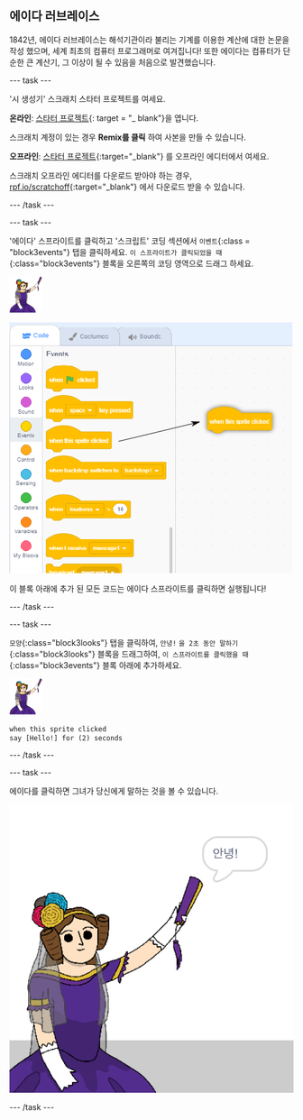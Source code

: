 ## 에이다 러브레이스

1842년, 에이다 러브레이스는 해석기관이라 불리는 기계를 이용한 계산에 대한 논문을 작성 했으며, 세계 최초의 컴퓨터 프로그래머로 여겨집니다! 또한 에이다는 컴퓨터가 단순한 큰 계산기, 그 이상이 될 수 있음을 처음으로 발견했습니다.

\--- task \---

'시 생성기' 스크래치 스타터 프로젝트를 여세요.

**온라인**: [스타터 프로젝트](http://rpf.io/poetry-on){: target = "_ blank"}을 엽니다.

스크래치 계정이 있는 경우 **Remix를 클릭** 하여 사본을 만들 수 있습니다.

**오프라인**: [스타터 프로젝트](http://rpf.io/p/en/beat-the-goalie-go){:target="_blank"} 를 오프라인 에디터에서 여세요.

스크래치 오프라인 에디터를 다운로드 받아야 하는 경우, [rpf.io/scratchoff](http://rpf.io/scratchoff){:target="_blank"} 에서 다운로드 받을 수 있습니다.

\--- /task \---

\--- task \---

'에이다' 스프라이트를 클릭하고 '스크립트' 코딩 섹션에서 `이벤트`{:class = "block3events"} 탭을 클릭하세요. `이 스프라이트가 클릭되었을 때`{:class="block3events"} 블록을 오른쪽의 코딩 영역으로 드래그 하세요.

![에이다 스프라이트](images/ada-sprite.png)

![이 스프라이트를 클릭했을 때 블록을 드래그](images/poetry-click.png)

이 블록 아래에 추가 된 모든 코드는 에이다 스프라이트를 클릭하면 실행됩니다!

\--- /task \---

\--- task \---

`모양`{:class="block3looks"} 탭을 클릭하여, `안녕!` `을 2초 동안 말하기`{:class="block3looks"} 블록을 드래그하여, `이 스프라이트를 클릭했을 때`{:class="block3events"} 블록 아래에 추가하세요.

![에이다 스프라이트](images/ada-sprite.png)

```blocks3
when this sprite clicked
say [Hello!] for (2) seconds
```

\--- /task \---

\--- task \---

에이다를 클릭하면 그녀가 당신에게 말하는 것을 볼 수 있습니다.

![스크린샷](images/poetry-say-test.png)

\--- /task \---